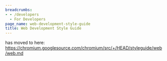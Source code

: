 ```yaml
---
breadcrumbs:
- - /developers
  - For Developers
page_name: web-development-style-guide
title: Web Development Style Guide
---
```


has moved to here:
<https://chromium.googlesource.com/chromium/src/+/HEAD/styleguide/web/web.md>
